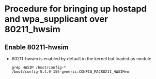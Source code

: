 # Procedure for bringing up hostapd and wpa_supplicant over 80211_hwsim

## Enable 80211-hwsim
* 80211-hwsim is enabled by default in the kernel but loaded as module
  ```
  grep HWSIM /boot/config-*
  /boot/config-5.4.0-155-generic:CONFIG_MAC80211_HWSIM=m
  ```
  
